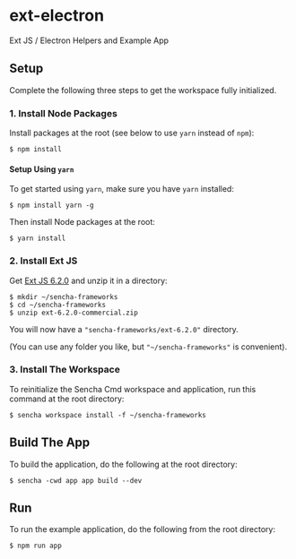 # ext-electron
Ext JS / Electron Helpers and Example App

## Setup

Complete the following three steps to get the workspace fully initialized.

### 1. Install Node Packages

Install packages at the root (see below to use `yarn` instead of `npm`):

    $ npm install

#### Setup Using `yarn`

To get started using `yarn`, make sure you have `yarn` installed:

    $ npm install yarn -g

Then install Node packages at the root:

    $ yarn install

### 2. Install Ext JS

Get [Ext JS 6.2.0](https://www.sencha.com/products/extjs/#overview) and unzip it
in a directory:

    $ mkdir ~/sencha-frameworks
    $ cd ~/sencha-frameworks
    $ unzip ext-6.2.0-commercial.zip

You will now have a `"sencha-frameworks/ext-6.2.0"` directory.

(You can use any folder you like, but `"~/sencha-frameworks"` is convenient).

### 3. Install The Workspace

To reinitialize the Sencha Cmd workspace and application, run this command
at the root directory:

    $ sencha workspace install -f ~/sencha-frameworks

## Build The App

To build the application, do the following at the root directory:

    $ sencha -cwd app app build --dev

## Run

To run the example application, do the following from the root directory:

    $ npm run app

